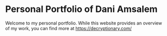# Personal Portfolio of Dani Amsalem
Welcome to my personal portfolio. While this website provides an overview of my work, you can find more at https://decryptionary.com/
